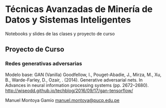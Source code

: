 # Técnicas Avanzadas de Minería de Datos y Sistemas Inteligentes
Notebooks y slides de las clases y proyecto de curso

## Proyecto de Curso

### Redes generativas adversarias

Modelo base: GAN (Vanilla)
Goodfellow, I., Pouget-Abadie, J., Mirza, M., Xu, B., Warde-Farley, D., Ozair, . (2014). Generative adversarial nets. In Advances in neural information processing
systems (pp. 2672–2680).
http://wiseodd.github.io/techblog/2016/09/17/gan-tensorflow/

Manuel Montoya Gamio
manuel.montoya@pucp.edu.pe
